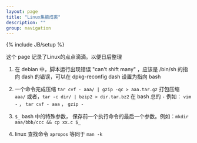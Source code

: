 ```yaml
---
layout: page
title: "Linux集腋成裘"
description: ""
group: navigation
---
```

{% include JB/setup %}

这个 page 记录了Linux的点点滴滴。以便日后整理

1. 在 debian 中，脚本运行出现错误 "can't shift many" ，应该是 /bin/sh 的指向 dash 的错误，可以在 dpkg-reconfig dash 设置为指向 bash

2. 一个命令完成压缩 `tar cvf - aaa/ | gzip -qc > aaa.tar.gz` 打包压缩 `aaa/` 或者，`tar -c dir/ | bzip2 > dir.tar.bz2` 在 bash 总的 `-` 例如： `vim -` ， `tar cvf - aaa` ， `gzip -`

3. `$_` bash 中的特殊参数， 保存前一个执行命令的最后一个参数。例如：`mkdir aaa/bbb/ccc && cp xx.c $_`

4. linux 查找命令  `apropos`  等同于 `man -k`
